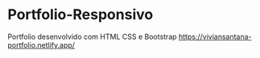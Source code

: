 # Portfolio-Responsivo
Portfolio desenvolvido com HTML CSS e Bootstrap
https://viviansantana-portfolio.netlify.app/
